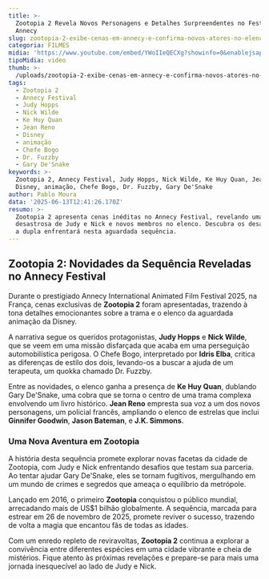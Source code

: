```yaml
---
title: >-
  Zootopia 2 Revela Novos Personagens e Detalhes Surpreendentes no Festival de
  Annecy
slug: zootopia-2-exibe-cenas-em-annecy-e-confirma-novos-atores-no-elenco
categoria: FILMES
midia: 'https://www.youtube.com/embed/YWoIIeQECXg?showinfo=0&enablejsapi=1'
tipoMidia: video
thumb: >-
  /uploads/zootopia-2-exibe-cenas-em-annecy-e-confirma-novos-atores-no-elenco-thumb.png
tags:
  - Zootopia 2
  - Annecy Festival
  - Judy Hopps
  - Nick Wilde
  - Ke Huy Quan
  - Jean Reno
  - Disney
  - animação
  - Chefe Bogo
  - Dr. Fuzzby
  - Gary De'Snake
keywords: >-
  Zootopia 2, Annecy Festival, Judy Hopps, Nick Wilde, Ke Huy Quan, Jean Reno,
  Disney, animação, Chefe Bogo, Dr. Fuzzby, Gary De'Snake
author: Pablo Moura
data: '2025-06-13T12:41:26.170Z'
resumo: >-
  Zootopia 2 apresenta cenas inéditas no Annecy Festival, revelando uma missão
  desastrosa de Judy e Nick e novos membros no elenco. Descubra os desafios que
  a dupla enfrentará nesta aguardada sequência.
---
```


## Zootopia 2: Novidades da Sequência Reveladas no Annecy Festival

Durante o prestigiado Annecy International Animated Film Festival 2025, na França, cenas exclusivas de **Zootopia 2** foram apresentadas, trazendo à tona detalhes emocionantes sobre a trama e o elenco da aguardada animação da Disney.

A narrativa segue os queridos protagonistas, **Judy Hopps** e **Nick Wilde**, que se veem em uma missão disfarçada que acaba em uma perseguição automobilística perigosa. O Chefe Bogo, interpretado por **Idris Elba**, critica as diferenças de estilo dos dois, levando-os a buscar a ajuda de um terapeuta, um quokka chamado Dr. Fuzzby.

Entre as novidades, o elenco ganha a presença de **Ke Huy Quan**, dublando Gary De'Snake, uma cobra que se torna o centro de uma trama complexa envolvendo um livro histórico. **Jean Reno** empresta sua voz a um dos novos personagens, um policial francês, ampliando o elenco de estrelas que inclui **Ginnifer Goodwin**, **Jason Bateman**, e **J.K. Simmons**.

### Uma Nova Aventura em Zootopia

A história desta sequência promete explorar novas facetas da cidade de Zootopia, com Judy e Nick enfrentando desafios que testam sua parceria. Ao tentar ajudar Gary De'Snake, eles se tornam fugitivos, mergulhando em um mundo de crimes e segredos que ameaça o equilíbrio da metrópole.

Lançado em 2016, o primeiro **Zootopia** conquistou o público mundial, arrecadando mais de US$1 bilhão globalmente. A sequência, marcada para estrear em 26 de novembro de 2025, promete reviver o sucesso, trazendo de volta a magia que encantou fãs de todas as idades.

Com um enredo repleto de reviravoltas, **Zootopia 2** continua a explorar a convivência entre diferentes espécies em uma cidade vibrante e cheia de mistérios. Fique atento às próximas revelações e prepare-se para mais uma jornada inesquecível ao lado de Judy e Nick.
